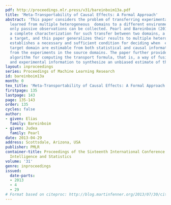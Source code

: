```yaml
---
pdf: http://proceedings.mlr.press/v31/bareinboim13a.pdf
title: 'Meta-Transportability of Causal Effects: A Formal Approach'
abstract: 'This paper considers the problem of transferring experimental findings
  learned from multiple heterogeneous  domains to a different environment, in which
  only passive observations can be collected. Pearl and Bareinboim (2011) established
  a complete characterization for such transfer between two domains, a source and
  a target, and this paper generalizes their results to multiple heterogeneous domains.  It
  establishes a necessary and sufficient condition for deciding when  effects in the
  target domain are estimable from both statistical and causal information transferred
  from the experiments in the source domains. The paper further provides a complete
  algorithm for computing the transport formula, that is, a way of fusing observational
  and experimental information to synthesize an unbiased estimate of the desired effects. '
layout: inproceedings
series: Proceedings of Machine Learning Research
id: bareinboim13a
month: 0
tex_title: 'Meta-Transportability of Causal Effects: A Formal Approach'
firstpage: 135
lastpage: 143
page: 135-143
order: 135
cycles: false
author:
- given: Elias
  family: Bareinboim
- given: Judea
  family: Pearl
date: 2013-04-29
address: Scottsdale, Arizona, USA
publisher: PMLR
container-title: Proceedings of the Sixteenth International Conference on Artificial
  Intelligence and Statistics
volume: '31'
genre: inproceedings
issued:
  date-parts:
  - 2013
  - 4
  - 29
# Format based on citeproc: http://blog.martinfenner.org/2013/07/30/citeproc-yaml-for-bibliographies/
---
```

